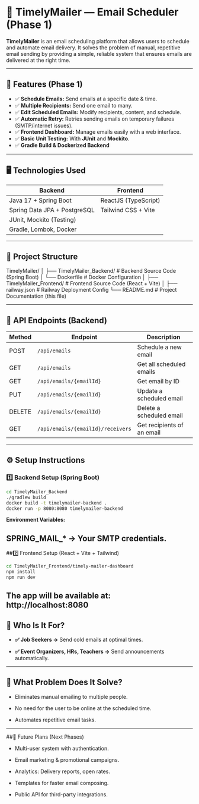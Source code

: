 # 📧 TimelyMailer — Email Scheduler (Phase 1)

**TimelyMailer** is an email scheduling platform that allows users to schedule and automate email delivery. It solves the problem of manual, repetitive email sending by providing a simple, reliable system that ensures emails are delivered at the right time.

---

## 🚀 Features (Phase 1)

- ✅ **Schedule Emails:** Send emails at a specific date & time.
- ✅ **Multiple Recipients:** Send one email to many.
- ✅ **Edit Scheduled Emails:** Modify recipients, content, and schedule.
- ✅ **Automatic Retry:** Retries sending emails on temporary failures (SMTP/internet issues).
- ✅ **Frontend Dashboard:** Manage emails easily with a web interface.
- ✅ **Basic Unit Testing:** With **JUnit** and **Mockito**.
- ✅ **Gradle Build & Dockerized Backend**

---

## 🖥️ Technologies Used
| Backend                      | Frontend                     |
|------------------------------|------------------------------|
| Java 17 + Spring Boot        | ReactJS (TypeScript)         |
| Spring Data JPA + PostgreSQL | Tailwind CSS + Vite          |
| JUnit, Mockito (Testing)     |                              |
| Gradle, Lombok, Docker       |                              |

---

## 📂 Project Structure
TimelyMailer/
│
├── TimelyMailer_Backend/ # Backend Source Code (Spring Boot)
│ └── Dockerfile # Docker Configuration
│
├── TimelyMailer_Frontend/ # Frontend Source Code (React + Vite)
│
├── railway.json # Railway Deployment Config
└── README.md # Project Documentation (this file)

---

## 📑 API Endpoints (Backend)
| Method | Endpoint                   | Description                    |
|--------|-----------------------------|--------------------------------|
| POST   | `/api/emails`               | Schedule a new email           |
| GET    | `/api/emails`               | Get all scheduled emails       |
| GET    | `/api/emails/{emailId}`     | Get email by ID                |
| PUT    | `/api/emails/{emailId}`     | Update a scheduled email       |
| DELETE | `/api/emails/{emailId}`     | Delete a scheduled email       |
| GET    | `/api/emails/{emailId}/receivers` | Get recipients of an email |

---

## ⚙️ Setup Instructions

### 1️⃣ Backend Setup (Spring Boot)
```bash
cd TimelyMailer_Backend
./gradlew build
docker build -t timelymailer-backend .
docker run -p 8080:8080 timelymailer-backend
```

**Environment Variables:**

SPRING_MAIL_* → Your SMTP credentials.
---
##2️⃣ Frontend Setup (React + Vite + Tailwind)
```bash
cd TimelyMailer_Frontend/timely-mailer-dashboard
npm install
npm run dev
```
The app will be available at: http://localhost:8080
---
## 🎯 Who Is It For?

- **✅ Job Seekers →** Send cold emails at optimal times.

- **✅ Event Organizers, HRs, Teachers →** Send announcements automatically.
---

## 🧩 What Problem Does It Solve?
- Eliminates manual emailing to multiple people.

- No need for the user to be online at the scheduled time.

- Automates repetitive email tasks.
  
---

##🔭 Future Plans (Next Phases)

- Multi-user system with authentication.

- Email marketing & promotional campaigns.

- Analytics: Delivery reports, open rates.

- Templates for faster email composing.

- Public API for third-party integrations.
